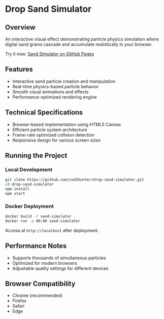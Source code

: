 # Drop Sand Simulator
## Overview
An interactive visual effect demonstrating particle physics simulation where digital sand grains cascade and accumulate realistically in your browser.

Try it now: [Sand Simulator on GitHub Pages](https://cod3hunter.github.io/drop-sand-simulator/)

## Features
- Interactive sand particle creation and manipulation
- Real-time physics-based particle behavior
- Smooth visual animations and effects
- Performance-optimized rendering engine

## Technical Specifications
- Browser-based implementation using HTML5 Canvas
- Efficient particle system architecture
- Frame-rate optimized collision detection
- Responsive design for various screen sizes

## Running the Project

### Local Development
```bash
git clone https://github.com/cod3hunter/drop-sand-simulator.git
cd drop-sand-simulator
npm install
npm start
```

### Docker Deployment
```bash
docker build -t sand-simulator .
docker run -p 80:80 sand-simulator
```

Access at `http://localhost` after deployment.

## Performance Notes
- Supports thousands of simultaneous particles
- Optimized for modern browsers
- Adjustable quality settings for different devices

## Browser Compatibility
- Chrome (recommended)
- Firefox
- Safari
- Edge
